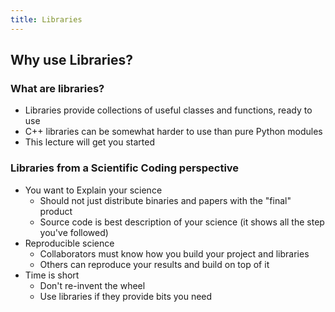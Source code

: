 ```yaml
---
title: Libraries
---
```


## Why use Libraries?

### What are libraries?

* Libraries provide collections of useful classes and functions, ready to use
* C++ libraries can be somewhat harder to use than pure Python modules
* This lecture will get you started

### Libraries from a Scientific Coding perspective

* You want to Explain your science
    * Should not just distribute binaries and papers with the "final" product
    * Source code is best description of your science (it shows all the step you've followed)
* Reproducible science
    * Collaborators must know how you build your project and libraries
    * Others can reproduce your results and build on top of it
* Time is short
    * Don't re-invent the wheel
    * Use libraries if they provide bits you need




